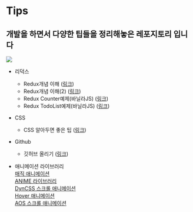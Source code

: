 # Tips
## 개발을 하면서 다양한 팁들을 정리해놓은 레포지토리 입니다
![](https://encrypted-tbn0.gstatic.com/images?q=tbn:ANd9GcSWYQ2iIiliIgf9w4230daH4hYd9ZZDZbyo3Q&usqp=CAU)

- 리덕스 
  - Redux개념 이해 (<a href="https://velog.io/@tjdud0123/Redux-%EB%B0%8F-%EB%AF%B8%EB%93%A4%EC%9B%A8%EC%96%B4-Redux-saga-%EA%B8%B0%EB%B3%B8-%EC%A0%95%EB%A6%AC">링크</a>)
  - Redux개념 이해(2) (<a href="https://velog.io/@velopert/Redux-1-%EC%86%8C%EA%B0%9C-%EB%B0%8F-%EA%B0%9C%EB%85%90%EC%A0%95%EB%A6%AC-zxjlta8ywt">링크</a>)
  - Redux Counter예제(바닐라JS) (<a href="https://hong-jh.tistory.com/26?category=1166152">링크</a>)
  - Redux TodoList예제(바닐라JS) (<a href="https://hong-jh.tistory.com/27">링크</a>)
- CSS
  - CSS 알아두면 좋은 팁 (<a href="https://webclub.tistory.com/364">링크</a>)
- Github 
  - 깃허브 올리기 (<a href="https://victorydntmd.tistory.com/53">링크</a>)

- 애니메이션 라이브러리 <br />
  [매직 애니메이션](https://www.minimamente.com/project/magic/) <br />
  [ANIME 라이브러리](https://animejs.com/documentation/) <br />
  [DynCSS 스크롤 애니메이션](https://www.vittoriozaccaria.net/dyn-css/#what-is-it) <br />
  [Hover 애니메이션](http://ianlunn.github.io/Hover/) <br />
  [AOS 스크롤 애니메이션](https://michalsnik.github.io/aos/) <br />
